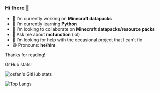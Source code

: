 ### Hi there 👋
- 🔭 I’m currently working on **Minecraft datapacks**
- 🌱 I’m currently learning **Python**
- 👯 I’m looking to collaborate on **Minecraft datapacks/resource packs**
- 💬 Ask me about **mcfunction** (lol)
- 🤔 I’m looking for help with the occasional project that I can't fix
- 😄 Pronouns: **he/him**

Thanks for reading!

GitHub stats!

![osfan's GitHub stats](https://github-readme-stats.vercel.app/api?username=osfanbuff63&show_icons=true&theme=solarized-dark?count_private=true)

[![Top Langs](https://github-readme-stats.vercel.app/api/top-langs/?username=osfanbuff63&theme=solarized-dark?count_private=true)](https://github.com/anuraghazra/github-readme-stats)

